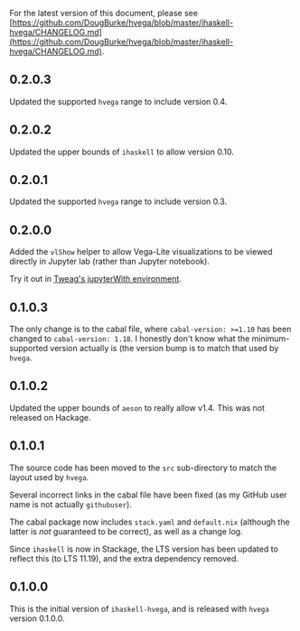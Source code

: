 For the latest version of this document, please see
[https://github.com/DougBurke/hvega/blob/master/ihaskell-hvega/CHANGELOG.md](https://github.com/DougBurke/hvega/blob/master/ihaskell-hvega/CHANGELOG.md).

## 0.2.0.3

Updated the supported `hvega` range to include version 0.4.

## 0.2.0.2

Updated the upper bounds of `ihaskell` to allow version 0.10.

## 0.2.0.1

Updated the supported `hvega` range to include version 0.3.

## 0.2.0.0

Added the `vlShow` helper to allow Vega-Lite visualizations to be
viewed directly in Jupyter lab (rather than Jupyter notebook).

Try it out in [Tweag's jupyterWith environment](https://github.com/tweag/jupyterWith).

## 0.1.0.3

The only change is to the cabal file, where `cabal-version: >=1.10` has
been changed to `cabal-version: 1.18`. I honestly don't know what the
minimum-supported version actually is (the version bump is to match
that used by `hvega`.

## 0.1.0.2

Updated the upper bounds of `aeson` to really allow v1.4. This was not
released on Hackage.

## 0.1.0.1

The source code has been moved to the `src` sub-directory to match the
layout used by `hvega`.

Several incorrect links in the cabal file have been fixed (as my GitHub
user name is not actually `githubuser`).

The cabal package now includes `stack.yaml` and `default.nix` (although
the latter is *not* guaranteed to be correct), as well as a
change log.

Since `ihaskell` is now in Stackage, the LTS version has been updated
to reflect this (to LTS 11.19), and the extra dependency removed.

## 0.1.0.0

This is the initial version of `ihaskell-hvega`, and is released with
`hvega` version 0.1.0.0.
